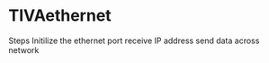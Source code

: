 TIVAethernet
============
Steps
  Initilize the ethernet port
  receive IP address
  send data across network
